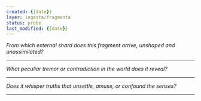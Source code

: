 ```yaml
---
created: {{date}}
layer: ingesta/fragmenta
status: probe
last_modified: {{date}}
---
```


*From which external shard does this fragment arrive,*
*unshaped and unassimilated?*  

---

*What peculiar tremor or contradiction in the world does it reveal?*  

---

*Does it whisper truths that unsettle, amuse,*
*or confound the senses?*  

---
